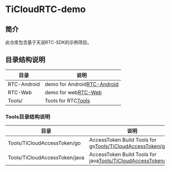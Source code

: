 # TiCloudRTC-demo

## 简介

此仓库包含基于天润RTC-SDK的示例项目。

## 目录结构说明

| 目录        | 说明                                   |
| ----------- | -------------------------------------- |
| RTC-Android | demo for Android[RTC-Android](RTC-Android) |
| RTC-Web     | demo for web[RTC-Web](RTC-Web)         |
| Tools/      | Tools for RTC[Tools](Tools)            |

### Tools目录结构说明

| 目录                          | 说明                                                                                           |
| ----------------------------- | ---------------------------------------------------------------------------------------------- |
| Tools/TiCloudAccessToken/go   | AccessToken Build Tools for go[Tools/TiCloudAccessToken/go](Tools/TiCloudAccessToken/go)       |
| Tools/TiCloudAccessToken/java | AccessToken Build Tools for java[Tools/TiCloudAccessToken/java](Tools/TiCloudAccessToken/java) |
